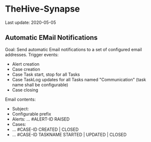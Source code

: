 # TheHive-Synapse

Last update: 2020-05-05

## Automatic EMail Notifications
Goal: Send automatic Email notifications to a set of configured email addresses.
Trigger events:
* Alert creation
* Case creation
* Case Task start, stop for all Tasks
* Case TaskLog updates for all Tasks named "Communication" (task name shall be configurable)
* Case closing

Email contents:
* Subject:
 * Configurable prefix
 * Alerts: ... #ALERT-ID RAISED
 * Cases:
  * ... #CASE-ID CREATED | CLOSED
  * ... #CASE-ID TASKNAME STARTED | UPDATED | CLOSED
